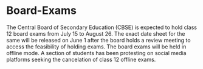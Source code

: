 # Board-Exams
The Central Board of Secondary Education (CBSE) is expected to hold class 12 board exams from July 15 to August 26. The exact date sheet for the same will be released on June 1 after the board holds a review meeting to access the feasibility of holding exams. The board exams will be held in offline mode. A section of students has been protesting on social media platforms seeking the cancelation of class 12 offline exams.
